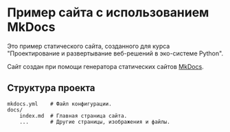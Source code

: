 # Пример сайта с использованием MkDocs

Это пример статического сайта, созданного для курса "Проектирование и развертывание веб-решений в эко-системе Python".

Сайт создан при помощи генератора статических сайтов [MkDocs](https://www.mkdocs.org).

## Структура проекта

    mkdocs.yml    # Файл конфигурации.
    docs/
        index.md  # Главная страница сайта.
        ...       # Другие страницы, изображения и файлы.
